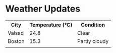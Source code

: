 # Weather Updates

<!-- WEATHER-UPDATE-START -->
<table><tr><th>City</th><th>Temperature (°C)</th><th>Condition</th></tr><tr><td>Valsad</td><td>24.8</td><td>Clear</td></tr><tr><td>Boston</td><td>15.3</td><td>Partly cloudy</td></tr><tr><td></td><td></td><td></td></tr></table>
<!-- WEATHER-UPDATE-END -->
